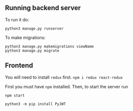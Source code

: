 
## Running backend server

To run it do:
```
python3 manage.py runserver
```
To make migrations:
```
python3 manage.py makemigrations viewName
python3 manage.py migrate
```
## Frontend

You will need to install `redux` first. `npm i redux react-redux`


First you must have `npm` installed.
Then, to start the server run
```
npm start
```

```
python3 -m pip install PyJWT
```